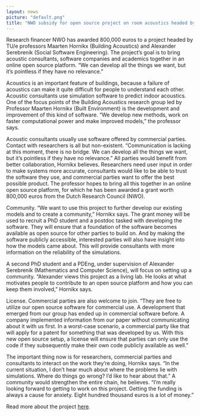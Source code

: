 ```yaml
---
layout: news
picture: "default.png"
title: "NWO subsidy for open source project on room acoustics headed by TU/e professors Maarten Hornikx and Alexander Serebrenik "
---
```


Research financer NWO has awarded 800,000 euros to a project headed by TU/e professors Maarten Hornikx (Building Acoustics) and Alexander Serebrenik (Social Software Engineering). The project’s goal is to bring acoustic consultants, software companies and academics together in an online open source platform. “We can develop all the things we want, but it’s pointless if they have no relevance.”

Acoustics is an important feature of buildings, because a failure of acoustics can make it quite difficult for people to understand each other. Acoustic consultants use simulation software to predict indoor acoustics. One of the focus points of the Building Acoustics research group led by Professor Maarten Hornikx (Built Environment) is the development and improvement of this kind of software. “We develop new methods, work on faster computational power and make improved models,” the professor says.

Acoustic consultants usually use software offered by commercial parties. Contact with researchers is all but non-existent. “Communication is lacking at this moment, there is no bridge. We can develop all the things we want, but it’s pointless if they have no relevance.” All parties would benefit from better collaboration, Hornikx believes. Researchers need user input in order to make systems more accurate, consultants would like to be able to trust the software they use, and commercial parties want to offer the best possible product. The professor hopes to bring all this together in an online open source platform, for which he has been awarded a grant worth 800,000 euros from the Dutch Research Council (NWO).

Community. “We want to use this project to further develop our existing models and to create a community,” Hornikx says. The grant money will be used to recruit a PhD student and a postdoc tasked with developing the software. They will ensure that a foundation of the software becomes available as open source for other parties to build on. And by making the software publicly accessible, interested parties will also have insight into how the models came about. This will provide consultants with more information on the reliability of the simulations.

A second PhD student and a PDEng, under supervision of Alexander Serebrenik (Mathematics and Computer Science), will focus on setting up a community. “Alexander views this project as a living lab. He looks at what motivates people to contribute to an open source platform and how you can keep them involved,” Hornikx says.

License. Commercial parties are also welcome to join. “They are free to utilize our open source software for commercial use. A development that emerged from our group has ended up in commercial software before. A company implemented information from our paper without communicating about it with us first. In a worst-case scenario, a commercial party like that will apply for a patent for something that was developed by us. With this new open source setup, a license will ensure that parties can only use the code if they subsequently make their own code publicly available as well.”

The important thing now is for researchers, commercial parties and consultants to interact on the work they’re doing, Hornikx says. “In the current situation, I don’t hear much about where the problems lie with simulations. Where do things go wrong? I’d like to hear about that.” A community would strengthen the entire chain, he believes. “I’m really looking forward to getting to work on this project. Getting the funding is always a cause for anxiety. Eight hundred thousand euros is a lot of money.”

Read more about the project [here](https://www.cursor.tue.nl/en/news/2022/februari/week-4/nwo-subsidy-for-open-source-project-on-room-acoustics/).